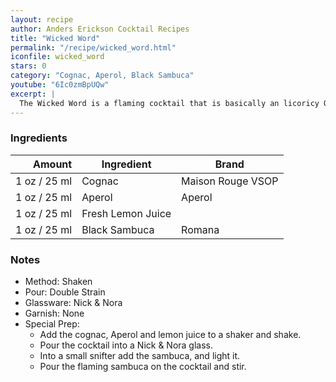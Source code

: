 ```yaml
---
layout: recipe
author: Anders Erickson Cocktail Recipes
title: "Wicked Word"
permalink: "/recipe/wicked_word.html"
iconfile: wicked_word
stars: 0
category: "Cognac, Aperol, Black Sambuca"
youtube: "6Ic0zmBpUQw"
excerpt: |
  The Wicked Word is a flaming cocktail that is basically an licoricy Oaxaca Old Fashioned.
---
```


### Ingredients

| Amount | Ingredient        | Brand             |
| -----: | ----------------- | ----------------- |
|   1 oz / 25 ml | Cognac            | Maison Rouge VSOP |
|   1 oz / 25 ml | Aperol            | Aperol            |
|   1 oz / 25 ml | Fresh Lemon Juice |                   |
|   1 oz / 25 ml | Black Sambuca     | Romana            |

### Notes

- Method: Shaken
- Pour: Double Strain
- Glassware: Nick & Nora
- Garnish: None
- Special Prep:
  - Add the cognac, Aperol and lemon juice to a shaker and shake.
  - Pour the cocktail into a Nick & Nora glass.
  - Into a small snifter add the sambuca, and light it.
  - Pour the flaming sambuca on the cocktail and stir.
